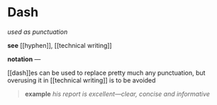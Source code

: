 # Dash

_used as punctuation_

**see** [[hyphen]], [[technical writing]]

**notation** _—_

[[dash]]es can be used to replace pretty much any punctuation, but overusing it in [[technical writing]] is to be avoided

> **example** _his report is excellent—clear, concise and informative_
